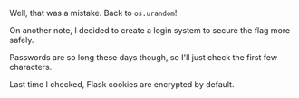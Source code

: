 Well, that was a mistake. Back to `os.urandom`!

On another note, I decided to create a login system to secure the flag more safely.

Passwords are so long these days though, so I'll just check the first few characters.

Last time I checked, Flask cookies are encrypted by default.